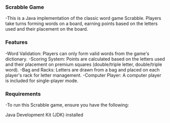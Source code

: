 ### Scrabble Game

-This is a Java implementation of the classic word game Scrabble. Players take turns forming words on a board, earning points based on the letters used and their placement on the board.

### Features

-Word Validation: Players can only form valid words from the game's dictionary.
-Scoring System: Points are calculated based on the letters used and their placement on premium squares (double/triple letter, double/triple word).
-Bag and Racks: Letters are drawn from a bag and placed on each player's rack for letter management.
-Computer Player: A computer player is included for single-player mode.

### Requirements
-To run this Scrabble game, ensure you have the following:

Java Development Kit (JDK) installed
